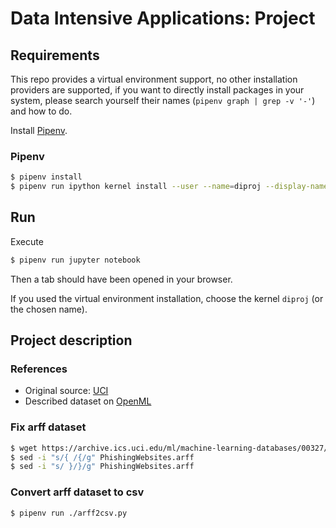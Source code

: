 # Data Intensive Applications: Project

## Requirements

This repo provides a virtual environment support, no other installation
providers are supported, if you want to directly install packages in your
system, please search yourself their names (`pipenv graph | grep -v '-'`) and
how to do.

Install [Pipenv](https://github.com/pypa/pipenv).

### Pipenv

```bash
$ pipenv install
$ pipenv run ipython kernel install --user --name=diproj --display-name "Py3 DIA - Project"
```

## Run

Execute

```bash
$ pipenv run jupyter notebook
```

Then a tab should have been opened in your browser.

If you used the virtual environment installation, choose the kernel `diproj` (or
the chosen name).

## Project description

### References

- Original source: [UCI](https://archive.ics.uci.edu/ml/datasets/phishing+websites)
- Described dataset on [OpenML](https://www.openml.org/d/4534)

### Fix arff dataset

```bash
$ wget https://archive.ics.uci.edu/ml/machine-learning-databases/00327/Training%20Dataset.arff -O PhishingWebsites.arff
$ sed -i "s/{ /{/g" PhishingWebsites.arff
$ sed -i "s/ }/}/g" PhishingWebsites.arff
```

### Convert arff dataset to csv

```bash
$ pipenv run ./arff2csv.py
```
